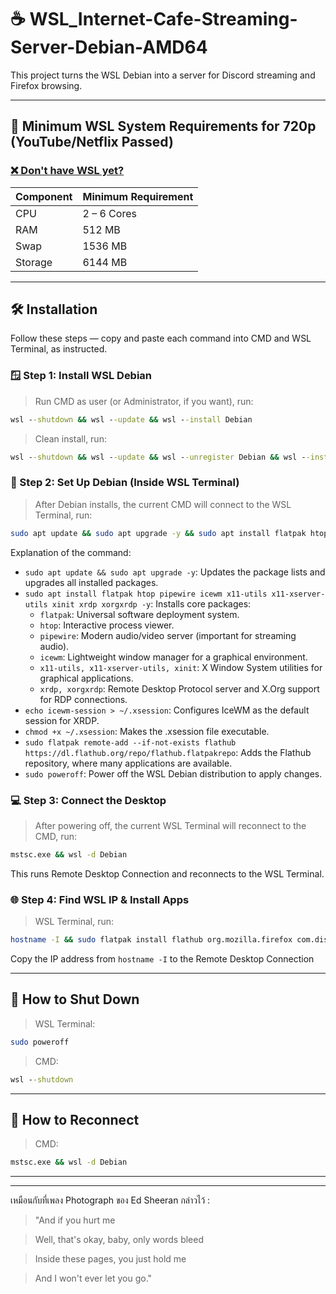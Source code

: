 # ☕ WSL_Internet-Cafe-Streaming-Server-Debian-AMD64

This project turns the WSL Debian into a server for Discord streaming and Firefox browsing.

---

## 🧠 Minimum WSL System Requirements for 720p (YouTube/Netflix Passed)

### [❌ Don't have WSL yet?](https://github.com/neew1152/Installation-and-Configuration-WSL)

| Component | Minimum Requirement |
|-----------|---------------------|
| CPU       | 2 – 6 Cores         |
| RAM       | 512 MB              |
| Swap      | 1536 MB             |
| Storage   | 6144 MB             |

---

## 🛠️ Installation

Follow these steps — copy and paste each command into CMD and WSL Terminal, as instructed.

### 🪟 Step 1: Install WSL Debian

> Run CMD as user (or Administrator, if you want), run:

```cmd
wsl --shutdown && wsl --update && wsl --install Debian
```

> Clean install, run:
```cmd
wsl --shutdown && wsl --update && wsl --unregister Debian && wsl --install Debian
```

### 🐧 Step 2: Set Up Debian (Inside WSL Terminal)

> After Debian installs, the current CMD will connect to the WSL Terminal, run:

```bash
sudo apt update && sudo apt upgrade -y && sudo apt install flatpak htop pipewire icewm x11-utils x11-xserver-utils xinit xrdp xorgxrdp -y && echo icewm-session > ~/.xsession && chmod +x ~/.xsession && sudo flatpak remote-add --if-not-exists flathub https://dl.flathub.org/repo/flathub.flatpakrepo && sudo poweroff
```

Explanation of the command:
*   `sudo apt update && sudo apt upgrade -y`: Updates the package lists and upgrades all installed packages.
*   `sudo apt install flatpak htop pipewire icewm x11-utils x11-xserver-utils xinit xrdp xorgxrdp -y`: Installs core packages:
    *   `flatpak`: Universal software deployment system.
    *   `htop`: Interactive process viewer.
    *   `pipewire`: Modern audio/video server (important for streaming audio).
    *   `icewm`: Lightweight window manager for a graphical environment.
    *   `x11-utils, x11-xserver-utils, xinit`: X Window System utilities for graphical applications.
    *   `xrdp, xorgxrdp`: Remote Desktop Protocol server and X.Org support for RDP connections.
*   `echo icewm-session > ~/.xsession`: Configures IceWM as the default session for XRDP.
*   `chmod +x ~/.xsession`: Makes the .xsession file executable.
*   `sudo flatpak remote-add --if-not-exists flathub https://dl.flathub.org/repo/flathub.flatpakrepo`: Adds the Flathub repository, where many applications are available.
*   `sudo poweroff`: Power off the WSL Debian distribution to apply changes.

### 💻 Step 3: Connect the Desktop

> After powering off, the current WSL Terminal will reconnect to the CMD, run:

```cmd
mstsc.exe && wsl -d Debian
```

This runs Remote Desktop Connection and reconnects to the WSL Terminal.

### 🌐 Step 4: Find WSL IP & Install Apps

> WSL Terminal, run:

```bash
hostname -I && sudo flatpak install flathub org.mozilla.firefox com.discordapp.Discord
```

Copy the IP address from `hostname -I` to the Remote Desktop Connection

---

## 📴 How to Shut Down

> WSL Terminal:

```bash
sudo poweroff
```

> CMD:

```cmd
wsl --shutdown
```

---

## 🔁 How to Reconnect

> CMD:

```cmd
mstsc.exe && wsl -d Debian
```

---
---

เหมือนกับที่เพลง Photograph ของ Ed Sheeran กล่าวไว้ :

> "And if you hurt me

> Well, that's okay, baby, only words bleed

> Inside these pages, you just hold me

> And I won't ever let you go."

